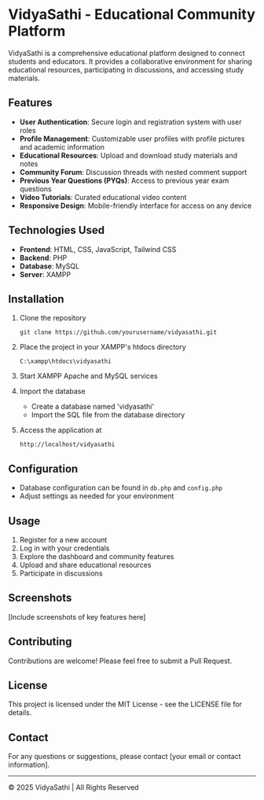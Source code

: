 # VidyaSathi - Educational Community Platform

VidyaSathi is a comprehensive educational platform designed to connect students and educators. It provides a collaborative environment for sharing educational resources, participating in discussions, and accessing study materials.

## Features

- **User Authentication**: Secure login and registration system with user roles
- **Profile Management**: Customizable user profiles with profile pictures and academic information
- **Educational Resources**: Upload and download study materials and notes
- **Community Forum**: Discussion threads with nested comment support
- **Previous Year Questions (PYQs)**: Access to previous year exam questions
- **Video Tutorials**: Curated educational video content
- **Responsive Design**: Mobile-friendly interface for access on any device

## Technologies Used

- **Frontend**: HTML, CSS, JavaScript, Tailwind CSS
- **Backend**: PHP
- **Database**: MySQL
- **Server**: XAMPP

## Installation

1. Clone the repository

   ```
   git clone https://github.com/yourusername/vidyasathi.git
   ```

2. Place the project in your XAMPP's htdocs directory

   ```
   C:\xampp\htdocs\vidyasathi
   ```

3. Start XAMPP Apache and MySQL services

4. Import the database

   - Create a database named 'vidyasathi'
   - Import the SQL file from the database directory

5. Access the application at
   ```
   http://localhost/vidyasathi
   ```

## Configuration

- Database configuration can be found in `db.php` and `config.php`
- Adjust settings as needed for your environment

## Usage

1. Register for a new account
2. Log in with your credentials
3. Explore the dashboard and community features
4. Upload and share educational resources
5. Participate in discussions

## Screenshots

[Include screenshots of key features here]

## Contributing

Contributions are welcome! Please feel free to submit a Pull Request.

## License

This project is licensed under the MIT License - see the LICENSE file for details.

## Contact

For any questions or suggestions, please contact [your email or contact information].

---

© 2025 VidyaSathi | All Rights Reserved
